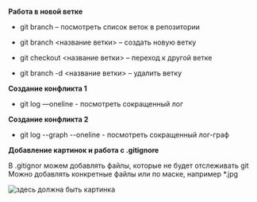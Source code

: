 **Работа в новой ветке**

* git branch – посмотреть список веток в репозитории

* git branch <название ветки> – создать новую ветку

* git checkout <название ветки> – переход к другой ветке

* git branch -d <название ветки> – удалить ветку

**Создание конфликта 1**

* git log —oneline - посмотреть сокращенный лог

__Создание конфликта 2__

* git log --graph --oneline - посмотреть сокращенный лог-граф

__Добавление картинок и работа с .gitignore__

В .gitignor можем добавлять файлы, которые не будет отслеживать git
Можно добавлять конкретные файлы или по маске, например *.jpg

![здесь должна быть картинка](git.jpg)
